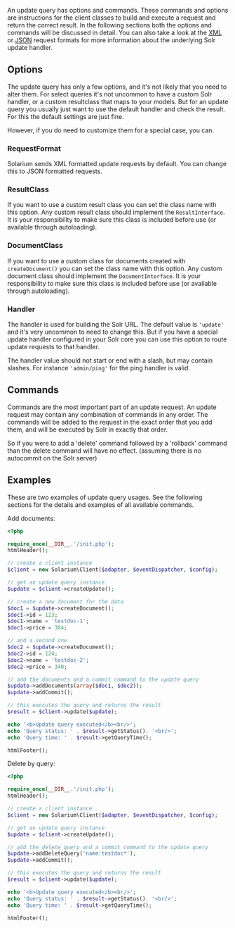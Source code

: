 An update query has options and commands. These commands and options are instructions for the client classes to build and execute a request and return the correct result. In the following sections both the options and commands will be discussed in detail.
You can also take a look at the [XML](https://solr.apache.org/guide/uploading-data-with-index-handlers.html#xml-formatted-index-updates) or [JSON](https://solr.apache.org/guide/uploading-data-with-index-handlers.html#json-formatted-index-updates) request formats for more information about the underlying Solr update handler.

Options
-------

The update query has only a few options, and it's not likely that you need to alter them. For select queries it's not uncommon to have a custom Solr handler, or a custom resultclass that maps to your models. But for an update query you usually just want to use the default handler and check the result. For this the default settings are just fine.

However, if you do need to customize them for a special case, you can.

### RequestFormat

Solarium sends XML formatted update requests by default. You can change this to JSON formatted requests.

### ResultClass

If you want to use a custom result class you can set the class name with this option. Any custom result class should implement the `ResultInterface`. It is your responsibility to make sure this class is included before use (or available through autoloading).

### DocumentClass

If you want to use a custom class for documents created with `createDocument()` you can set the class name with this option. Any custom document class should implement the `DocumentInterface`. It is your responsibility to make sure this class is included before use (or available through autoloading).

### Handler

The handler is used for building the Solr URL. The default value is `'update'` and it's very uncommon to need to change this. But if you have a special update handler configured in your Solr core you can use this option to route update requests to that handler.

The handler value should not start or end with a slash, but may contain slashes. For instance `'admin/ping'` for the ping handler is valid.

Commands
--------

Commands are the most important part of an update request. An update request may contain any combination of commands in any order. The commands will be added to the request in the exact order that you add them, and will be executed by Solr in exactly that order.

So if you were to add a 'delete' command followed by a 'rollback' command than the delete command will have no effect. (assuming there is no autocommit on the Solr server)

Examples
--------

These are two examples of update query usages. See the following sections for the details and examples of all available commands.

Add documents:

```php
<?php

require_once(__DIR__.'/init.php');
htmlHeader();

// create a client instance
$client = new Solarium\Client($adapter, $eventDispatcher, $config);

// get an update query instance
$update = $client->createUpdate();

// create a new document for the data
$doc1 = $update->createDocument();
$doc1->id = 123;
$doc1->name = 'testdoc-1';
$doc1->price = 364;

// and a second one
$doc2 = $update->createDocument();
$doc2->id = 124;
$doc2->name = 'testdoc-2';
$doc2->price = 340;

// add the documents and a commit command to the update query
$update->addDocuments(array($doc1, $doc2));
$update->addCommit();

// this executes the query and returns the result
$result = $client->update($update);

echo '<b>Update query executed</b><br/>';
echo 'Query status: ' . $result->getStatus(). '<br/>';
echo 'Query time: ' . $result->getQueryTime();

htmlFooter();

```

Delete by query:

```php
<?php

require_once(__DIR__.'/init.php');
htmlHeader();

// create a client instance
$client = new Solarium\Client($adapter, $eventDispatcher, $config);

// get an update query instance
$update = $client->createUpdate();

// add the delete query and a commit command to the update query
$update->addDeleteQuery('name:testdoc*');
$update->addCommit();

// this executes the query and returns the result
$result = $client->update($update);

echo '<b>Update query executed</b><br/>';
echo 'Query status: ' . $result->getStatus(). '<br/>';
echo 'Query time: ' . $result->getQueryTime();

htmlFooter();

```
